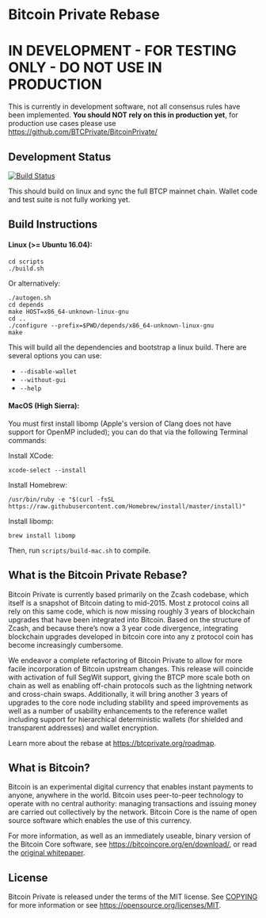 Bitcoin Private Rebase
=====================================

IN DEVELOPMENT - FOR TESTING ONLY - DO NOT USE IN PRODUCTION
===========
This is currently in development software, not all consensus rules have been implemented. **You should NOT rely on this in production yet**, for production use cases please use https://github.com/BTCPrivate/BitcoinPrivate/

Development Status
------
[![Build Status](https://travis-ci.com/BTCPrivate/BTCP-Rebase.svg?branch=master)](https://travis-ci.com/BTCPrivate/BTCP-Rebase)

This should build on linux and sync the full BTCP mainnet chain. Wallet code and test suite is not fully working yet.

Build Instructions
-------

#### Linux (>= Ubuntu 16.04):
```
cd scripts
./build.sh
```

Or alternatively:
```
./autogen.sh
cd depends
make HOST=x86_64-unknown-linux-gnu
cd ..
./configure --prefix=$PWD/depends/x86_64-unknown-linux-gnu
make
```

This will build all the dependencies and bootstrap a linux build. There are several options you can use:
- `--disable-wallet`
- `--without-gui`
- `--help`


#### MacOS (High Sierra):
You must first install libomp (Apple's version of Clang does not have support for OpenMP included); you can do that via the following Terminal commands:

Install XCode:
```
xcode-select --install
```
Install Homebrew:
```
/usr/bin/ruby -e "$(curl -fsSL https://raw.githubusercontent.com/Homebrew/install/master/install)"
```
Install libomp:
```
brew install libomp
```

Then, run `scripts/build-mac.sh` to compile.


What is the Bitcoin Private Rebase?
----------------

Bitcoin Private is currently based primarily on the Zcash codebase, which itself is a snapshot of Bitcoin dating to mid-2015. Most z protocol coins all rely on this same code, which is now missing roughly 3 years of blockchain upgrades that have been integrated into Bitcoin. Based on the structure of Zcash, and because there’s now a 3 year code divergence, integrating blockchain upgrades developed in bitcoin core into any z protocol coin has become increasingly cumbersome.

We endeavor a complete refactoring of Bitcoin Private to allow for more facile incorporation of Bitcoin upstream changes. This release will coincide with activation of full SegWit support, giving the BTCP more scale both on chain as well as enabling off-chain protocols such as the lightning network and cross-chain swaps. Additionally, it will bring another 3 years of upgrades to the core node including stability and speed improvements as well as a number of usability enhancements to the reference wallet including support for hierarchical deterministic wallets (for shielded and transparent addresses) and wallet encryption.

Learn more about the rebase at https://btcprivate.org/roadmap.

What is Bitcoin?
----------------

Bitcoin is an experimental digital currency that enables instant payments to
anyone, anywhere in the world. Bitcoin uses peer-to-peer technology to operate
with no central authority: managing transactions and issuing money are carried
out collectively by the network. Bitcoin Core is the name of open source
software which enables the use of this currency.

For more information, as well as an immediately useable, binary version of
the Bitcoin Core software, see https://bitcoincore.org/en/download/, or read the
[original whitepaper](https://bitcoincore.org/bitcoin.pdf).

License
-------

Bitcoin Private is released under the terms of the MIT license. See [COPYING](COPYING) for more
information or see https://opensource.org/licenses/MIT.
